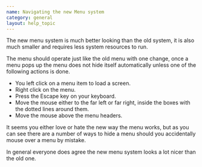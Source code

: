 ```yaml
---
name: Navigating the new Menu system
category: general
layout: help_topic
---
```

The new menu system is much better looking than the old system, it is also much smaller and requires less system resources to run.

The menu should operate just like the old menu with one change, once a menu pops up the menu does not hide itself automatically unless one of the following actions is done.

*   You left click on a menu item to load a screen.
*   Right click on the menu.
*   Press the Escape key on your keyboard.
*   Move the mouse either to the far left or far right, inside the boxes with the dotted lines around them.
*   Move the mouse above the menu headers.

It seems you either love or hate the new way the menu works, but as you can see there are a number of ways to hide a menu should you accidentally mouse over a menu by mistake.

In general everyone does agree the new menu system looks a lot nicer than the old one.